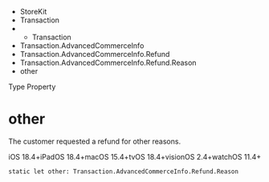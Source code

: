 

- StoreKit
- Transaction
- 
  - Transaction
- Transaction.AdvancedCommerceInfo
- Transaction.AdvancedCommerceInfo.Refund
- Transaction.AdvancedCommerceInfo.Refund.Reason
-  other 

Type Property

# other

The customer requested a refund for other reasons.

iOS 18.4+iPadOS 18.4+macOS 15.4+tvOS 18.4+visionOS 2.4+watchOS 11.4+

``` source
static let other: Transaction.AdvancedCommerceInfo.Refund.Reason
```

